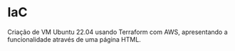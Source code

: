 # IaC
Criação de VM Ubuntu 22.04 usando Terraform com AWS, apresentando a funcionalidade através de uma página HTML. 
